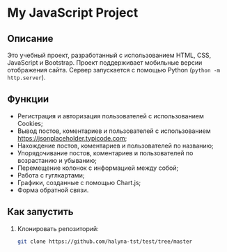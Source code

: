 # My JavaScript Project

## Описание
Это учебный проект, разработанный с использованием HTML, CSS, JavaScript и Bootstrap. Проект поддерживает мобильные версии отображения сайта. Сервер запускается с помощью Python (`python -m http.server`).

## Функции
- Регистрация и авторизация пользователей с использованием Cookies;
- Вывод постов, коментариев и пользователей с использованием https://jsonplaceholder.typicode.com;
- Нахождение постов, коментариев и пользователей по названию;
- Упорядочивание постов, коментариев и пользователей по возрастанию и убыванию;
- Перемещение колонок с информацией между собой;
- Работа с гуглкартами;
- Графики, созданные с помощью Chart.js;
- Форма обратной связи.

## Как запустить
1. Клонировать репозиторий:
   ```bash
   git clone https://github.com/halyna-tst/test/tree/master
